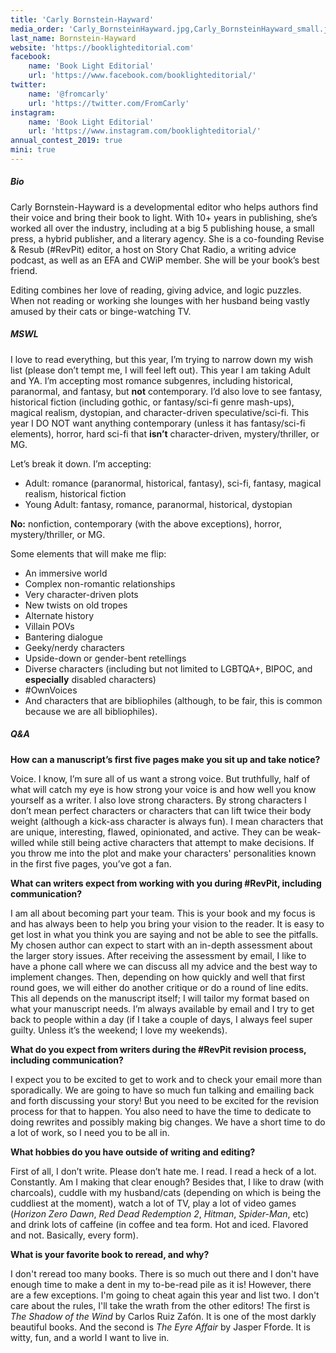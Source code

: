 ```yaml
---
title: 'Carly Bornstein-Hayward'
media_order: 'Carly_BornsteinHayward.jpg,Carly_BornsteinHayward_small.jpg'
last_name: Bornstein-Hayward
website: 'https://booklighteditorial.com'
facebook:
    name: 'Book Light Editorial'
    url: 'https://www.facebook.com/booklighteditorial/'
twitter:
    name: '@fromcarly'
    url: 'https://twitter.com/FromCarly'
instagram:
    name: 'Book Light Editorial'
    url: 'https://www.instagram.com/booklighteditorial/'
annual_contest_2019: true
mini: true
---
```


##### Bio

Carly Bornstein-Hayward is a developmental editor who helps authors find their voice and bring their book to light. With 10+ years in publishing, she’s worked all over the industry, including at a big 5 publishing house, a small press, a hybrid publisher, and a literary agency. She is a co-founding Revise & Resub (#RevPit) editor, a host on Story Chat Radio, a writing advice podcast, as well as an EFA and CWiP member. She will be your book’s best friend. 

Editing combines her love of reading, giving advice, and logic puzzles. When not reading or working she lounges with her husband being vastly amused by their cats or binge-watching TV.

##### MSWL

I love to read everything, but this year, I’m trying to narrow down my wish list (please don’t tempt me, I will feel left out). This year I am taking Adult and YA. I’m accepting most romance subgenres, including historical, paranormal, and fantasy, but **not** contemporary. I’d also love to see fantasy, historical fiction (including gothic, or fantasy/sci-fi genre mash-ups), magical realism, dystopian, and character-driven speculative/sci-fi. This year I DO NOT want anything contemporary (unless it has fantasy/sci-fi elements), horror, hard sci-fi that **isn’t** character-driven, mystery/thriller, or MG.

Let’s break it down. I’m accepting:
 * Adult: romance (paranormal, historical, fantasy), sci-fi, fantasy, magical realism, historical fiction
 * Young Adult: fantasy, romance, paranormal, historical, dystopian

**No:** nonfiction, contemporary (with the above exceptions), horror, mystery/thriller, or MG.

Some elements that will make me flip: 
 * An immersive world
 * Complex non-romantic relationships
 * Very character-driven plots
 * New twists on old tropes
 * Alternate history
 * Villain POVs
 * Bantering dialogue
 * Geeky/nerdy characters
 * Upside-down or gender-bent retellings
 * Diverse characters (including but not limited to LGBTQA+, BIPOC, and **especially** disabled characters)
 * \#OwnVoices
 * And characters that are bibliophiles (although, to be fair, this is common because we are all bibliophiles).

##### Q&A

**How can a manuscript’s first five pages make you sit up and take notice?**

Voice. I know, I’m sure all of us want a strong voice. But truthfully, half of what will catch my eye is how strong your voice is and how well you know yourself as a writer. I also love strong characters. By strong characters I don’t mean perfect characters or characters that can lift twice their body weight (although a kick-ass character is always fun). I mean characters that are unique, interesting, flawed, opinionated, and active. They can be weak-willed while still being active characters that attempt to make decisions. If you throw me into the plot and make your characters' personalities known in the first five pages, you’ve got a fan.

**What can writers expect from working with you during #RevPit, including communication?**

I am all about becoming part your team. This is your book and my focus is and has always been to help you bring your vision to the reader. It is easy to get lost in what you think you are saying and not be able to see the pitfalls. My chosen author can expect to start with an in-depth assessment about the larger story issues. After receiving the assessment by email, I like to have a phone call where we can discuss all my advice and the best way to implement changes. Then, depending on how quickly and well that first round goes, we will either do another critique or do a round of line edits. This all depends on the manuscript itself; I will tailor my format based on what your manuscript needs. I’m always available by email and I try to get back to people within a day (if I take a couple of days, I always feel super guilty. Unless it’s the weekend; I love my weekends).

**What do you expect from writers during the #RevPit revision process, including communication?**

I expect you to be excited to get to work and to check your email more than sporadically. We are going to have so much fun talking and emailing back and forth discussing your story! But you need to be excited for the revision process for that to happen. You also need to have the time to dedicate to doing rewrites and possibly making big changes. We have a short time to do a lot of work, so I need you to be all in.

**What hobbies do you have outside of writing and editing?**

First of all, I don’t write. Please don’t hate me. I read. I read a heck of a lot. Constantly. Am I making that clear enough? Besides that, I like to draw (with charcoals), cuddle with my husband/cats (depending on which is being the cuddliest at the moment), watch a lot of TV, play a lot of video games (_Horizon Zero Dawn_, _Red Dead Redemption 2_, _Hitman_, _Spider-Man_, etc) and drink lots of caffeine (in coffee and tea form. Hot and iced. Flavored and not. Basically, every form).

**What is your favorite book to reread, and why?**

I don't reread too many books. There is so much out there and I don't have enough time to make a dent in my to-be-read pile as it is! However, there are a few exceptions. I'm going to cheat again this year and list two. I don't care about the rules, I'll take the wrath from the other editors! The first is _The Shadow of the Wind_ by Carlos Ruiz Zafón. It is one of the most darkly beautiful books. And the second is _The Eyre Affair_ by Jasper Fforde. It is witty, fun, and a world I want to live in. 
